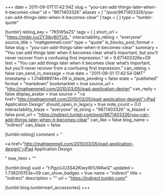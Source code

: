 +++
date = 2011-09-01T17:42:54Z
slug = "you-can-add-things-later-when-it-becomes-clear"
id = "9671403326"
aliases = [ "/post/9671403326/you-can-add-things-later-when-it-becomes-clear" ]
tags = [ ]
type = "tumblr-quote"

[tumblr]
reblog_key = "7K5W5aZS"
tags = [ ]
short_url = "https://tmblr.co/ZY3jby90TUS_"
interactability_reblog = "everyone"
source_title = "mattgemmell.com"
type = "quote"
is_blocks_post_format = false
slug = "you-can-add-things-later-when-it-becomes-clear"
summary = "You can add things later when it becomes clear what’s important, but you’ll never recover from a confusing first impression."
id = 9.671403326e+09
text = "You can add things later when it becomes clear what’s important, but you’ll never recover from a confusing first impression."
can_reblog = false
can_send_in_message = true
date = "2011-09-01 17:42:54 GMT"
timestamp = 1.314898974e+09
is_blaze_pending = false
state = "published"
format = "markdown"
bookmarklet = true
source_url = "http://mattgemmell.com/2010/03/05/ipad-application-design"
can_reply = false
display_avatar = true
source = "<a href=\"http://mattgemmell.com/2010/03/05/ipad-application-design\">iPad Application Design</a>"
should_open_in_legacy = true
note_count = 0.0
interactability_blaze = "everyone"
id_string = "9671403326"
is_blazed = false
post_url = "https://indirect.tumblr.com/post/9671403326/you-can-add-things-later-when-it-becomes-clear"
can_like = false
blog_name = "indirect"
can_blaze = false

[tumblr.reblog]
comment = "<p><a href=\"http://mattgemmell.com/2010/03/05/ipad-application-design\">iPad Application Design</a></p>"
tree_html = ""

[tumblr.blog]
uuid = "t:PgyUJU3SA2Klwyt81UWAwQ"
updated = 1.738205153e+09
can_show_badges = true
name = "indirect"
title = "indirect"
description = ""
url = "https://indirect.tumblr.com/"

[tumblr.blog.tumblrmart_accessories]
+++
